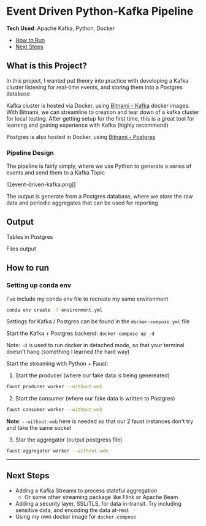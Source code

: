 # Event Driven Python-Kafka Pipeline

**Tech Used**: Apache Kafka, Python, Docker

- [How to Run](#how-to-run)
- [Next Steps](#next-steps)

## What is this Project?

In this project, I wanted put theory into practice with developing a Kafka cluster listening for real-time events, and storing them into a Postgres database

Kafka cluster is hosted via Docker, using [Bitnami - Kafka](https://github.com/bitnami/containers/tree/main/bitnami/kafka) docker images. With Bitnami, we can streamline to creation and tear down of a kafka cluster for local testing. After getting setup for the first time, this is a great tool for learning and gaining experience with Kafka (highly recommend)

Postgres is also hosted in Docker, using [Bitnami - Postgres](https://github.com/bitnami/containers/blob/main/bitnami/postgresql)

### Pipeline Design

The pipeline is fairly simply, where we use Python to generate a series of events and send them to a Kafka Topic

![[event-driven-kafka.png]]

The output is generate from a Postgres database, where we store the raw data and periodic aggregates that can be used for reporting


## Output

Tables in Postgres

Files output

## How to run

### Setting up conda env

I've include my conda env file to recreate my same environment

```sh
conda env create -f environment.yml
```

Settings for Kafka / Postgres can be found in the `docker-compose.yml` file

Start the Kafka + Postgres backend: `docker-compose up -d`

Note: `-d` is used to run docker in detached mode, so that your terminal doesn't hang (something I learned the hard way)

Start the streaming with Python + Faust:
1. Start the producer (where our fake data is being genereated)
```zsh
faust producer worker --without-web
```

2. Start the consumer (where our fake data is written to Postgres)
```zsh
faust consumer worker --without-web
```
**Note**: `--without-web` here is needed so that our 2 faust instances don't try and take the same socket


3. Star the aggregator (output postgress file)
```zsh
faust aggregator worker --without-web
```

---
## Next Steps

- Adding a Kafka Streams to process stateful aggregation
  - Or some other streaming package like Flink or Apache Beam
- Adding a security layer, SSL/TLS, for data in-transit. Try including sensitive data, and encoding the data at-rest
- Using my own docker image for `docker-compose` 
